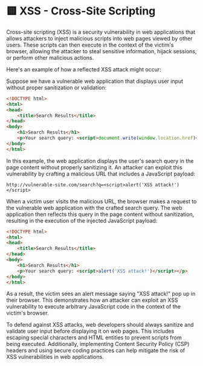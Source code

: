 # 🟨 XSS - Cross-Site Scripting

Cross-site scripting (XSS) is a security vulnerability in web applications that allows attackers to inject malicious scripts into web pages viewed by other users. These scripts can then execute in the context of the victim's browser, allowing the attacker to steal sensitive information, hijack sessions, or perform other malicious actions.

Here's an example of how a reflected XSS attack might occur:

Suppose we have a vulnerable web application that displays user input without proper sanitization or validation:

```html
<!DOCTYPE html>
<html>
<head>
    <title>Search Results</title>
</head>
<body>
    <h1>Search Results</h1>
    <p>Your search query: <script>document.write(window.location.href)</script></p>
</body>
</html>
```

In this example, the web application displays the user's search query in the page content without properly sanitizing it. An attacker can exploit this vulnerability by crafting a malicious URL that includes a JavaScript payload:

```
http://vulnerable-site.com/search?q=<script>alert('XSS attack!')</script>
```

When a victim user visits the malicious URL, the browser makes a request to the vulnerable web application with the crafted search query. The web application then reflects this query in the page content without sanitization, resulting in the execution of the injected JavaScript payload:

```html
<!DOCTYPE html>
<html>
<head>
    <title>Search Results</title>
</head>
<body>
    <h1>Search Results</h1>
    <p>Your search query: <script>alert('XSS attack!')</script></p>
</body>
</html>
```

As a result, the victim sees an alert message saying "XSS attack!" pop up in their browser. This demonstrates how an attacker can exploit an XSS vulnerability to execute arbitrary JavaScript code in the context of the victim's browser.

To defend against XSS attacks, web developers should always sanitize and validate user input before displaying it on web pages. This includes escaping special characters and HTML entities to prevent scripts from being executed. Additionally, implementing Content Security Policy (CSP) headers and using secure coding practices can help mitigate the risk of XSS vulnerabilities in web applications.
